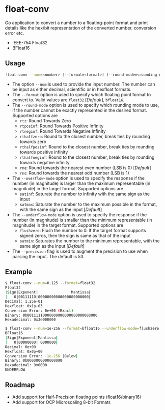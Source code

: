 # float-conv

Go application to convert a number to a floating-point format and print details like the hex/bit representation of the
converted number, conversion error etc.

* IEEE-754 Float32
* BFloat16

## Usage

```bash
float-conv --num=<number> [--format=<format>] [--round-mode=<rounding mode>] [--overflow-mode=<overflow mode>] [--underflow-mode=<underflow-mode>]
```

* The option `--num` is used to provide the input number. The number can be input as either decimal, scientific or
in hexfloat formats.
* The `--format` option is used to specify which floating point format to convert to. Valid values are `float32` [*Default*], `bfloat16`.
* The `--round-mode` option is used to specify which rounding mode to use, if the number cannot be exactly represented in the desired format. Supported options are
  * `rtz`: Round Towards Zero
  * `rtposinf`: Round Towards Positive Infinity
  * `rtneginf`: Round Towards Negative Infinity
  * `rthalfzero`: Round to the closest number, break ties by rounding towards zero
  * `rthalfposinf`: Round to the closest number, break ties by rounding towards positive infinity
  * `rthalfneginf`: Round to the closest number, break ties by rounding towards negative infinity
  * `rne`: Round towards the nearest even number (LSB is 0) [*Default*]
  * `rno`: Round towards the nearest odd number (LSB is 1)
* The `--overflow-mode` option is used to specify the response if the number (in magnitude) is larger than the maximum representable (in magnitude) in the target format. Supported options are
  * `satinf`: Saturate the number to infinity with the same sign as the input
  * `satmax`: Saturate the number to the maximum possible in the format, with the same sign as the input [*Default*]
* The `--underflow-mode` option is used to specify the response if the number (in magnitude) is smaller than the minimum representable (in magnitude) in the target format. Supported options are
  * `flushzero`: Flush the number to 0. If the target format supports signed zeros, then the sign is same as that of the input
  * `satmin`: Saturates the number to the minimum representable, with the same sign as the input [*Default*]
* The `--precision` flag is used to augment the precision to use when parsing the input. The default is 53.

## Example

```bash
$ float-conv --num=0.125 --format=float32
Float32
|Sign|Exponent|               Mantissa|
|   0|00111110|00000000000000000000000|
Decimal: 1.25e-01
Hexfloat: 0x1p-03
Conversion Error: 0e+00 (Exact)
Binary: 0b00111110000000000000000000000000
Hexadecimal: 0x3e000000

$ float-conv --num=1e-256 --format=bfloat16 --underflow-mode=flushzero
BFloat16
|Sign|Exponent|Mantissa|
|   0|00000000| 0000000|
Decimal: 0e+00
Hexfloat: 0x0p+00
Conversion Error: -1e-256 (Below)
Binary: 0b0000000000000000
Hexadecimal: 0x0000
UNDERFLOW
```

## Roadmap

* Add support for Half-Precision floating points (float16/binary16)
* Add support for OCP Microscaling 8-bit Formats
